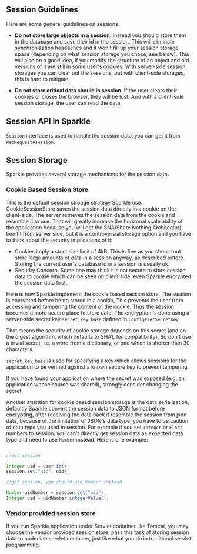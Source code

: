 ## Session Guidelines

Here are some general guidelines on sessions.

* __Do not store large objects in a session__. Instead you should store them in the database and save their id in the session. This will eliminate synchronization headaches and it won't fill up your session storage space (depending on what session storage you chose, see below). This will also be a good idea, if you modify the structure of an object and old versions of it are still in some user's cookies. With server-side session storages you can clear out the sessions, but with client-side storages, this is hard to mitigate.

* __Do not store critical data should in session__. If the user clears their cookies or closes the browser, they will be lost. And with a client-side session storage, the user can read the data.

## Session API In Sparkle

`Session` interface is used to handle the session data, you can get it from `WebRequest#session`.



## Session Storage

Sparkle provides several storage mechanisms for the session data.

### Cookie Based Session Store

This is the default session stroage strategy Sparkle use.  CookieSessionStore saves the session data directly in a cookie on the client-side. The server retrieves the session data from the cookie and resemble it to use. That will greatly increase the horizonal scale ability of the application because you will get the SNA(Share Nothing Architectur) benifit from server side, but it is a controversial storage option and you have to think about the security implications of it:

* Cookies imply a strict size limit of 4kB. This is fine as you should not store large amounts of data in a session anyway, as described before. Storing the current user's database id in a session is usually ok.
* Security Concern. Some one may think it's not secure to store session data to cookie which can be seen on client side, even Sparkle encrypted the session data first.

Here is how Sparkle implement the cookie based session store. The session is encrypted before being stored in a cookie, This prevents the user from accessing and tampering the content of the cookie. Thus the session becomes a more secure place to store data. The encryption is done using a server-side secret key `secret_key_base` defined in `Config#setSecretKey`.

That means the security of cookie storage depends on this secret (and on the digest algorithm, which defaults to SHA1, for compatibility). So don't use a trivial secret, i.e. a word from a dictionary, or one which is shorter than 30 characters.

`secret_key_base` is used for specifying a key which allows sessions for the application to be verified against a known secure key to prevent tampering. 

If you have found your application where the secret was exposed (e.g. an application whose source was shared), strongly consider changing the secret.

Another attention for cookie based session storage is the data serialization, defaultly Sparkle convert the session data to JSON format before encrypting, after receiving the data back it resemble the session from json data, because of the limitation of JSON's data type, you have to be caution of data type you used in session. For example if you set `Integer` or `Float` numbers to session, you can't directly get session data as expected data type and need to use `Number` instead. Here is one example:

```java

//set session

Integer uid = user.id();
session.set("uid", uid);

//get session, you should use Number instead

Number uidNumber = session.get("uid");
Integer uid = uidNumber.integerValue();

```

### Vendor provided session store

If you run Sparkle application under Servlet container like Tomcat, you may choose the vendor provided session store, pass this task of storing session data to underline servlet container, just like what you do in traditional servlet programming.